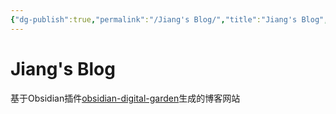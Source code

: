 ```yaml
---
{"dg-publish":true,"permalink":"/Jiang's Blog/","title":"Jiang's Blog","tags":["gardenEntry","gardenEntry"],"noteIcon":""}
---
```



# Jiang's Blog

基于Obsidian插件[obsidian-digital-garden](https://github.com/oleeskild/Obsidian-Digital-Garden)生成的博客网站
